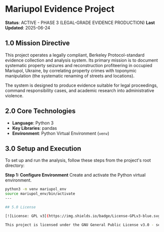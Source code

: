 # Mariupol Evidence Project

**Status**: ACTIVE - PHASE 3 (LEGAL-GRADE EVIDENCE PRODUCTION)
**Last Updated**: 2025-06-24

## 1.0 Mission Directive

This project operates a legally compliant, Berkeley Protocol-standard evidence collection and analysis system. Its primary mission is to document systematic property seizures and reconstruction profiteering in occupied Mariupol, Ukraine, by correlating property crimes with toponymic manipulation (the systematic renaming of streets and locations).

The system is designed to produce evidence suitable for legal proceedings, command responsibility cases, and academic research into administrative violence.

## 2.0 Core Technologies

* **Language**: Python 3
* **Key Libraries**: pandas
* **Environment**: Python Virtual Environment (`venv`)

## 3.0 Setup and Execution

To set up and run the analysis, follow these steps from the project's root directory:

**Step 1: Configure Environment**
Create and activate the Python virtual environment.
```bash
python3 -m venv mariupol_env
source mariupol_env/bin/activate
---

## 5.0 License

[![License: GPL v3](https://img.shields.io/badge/License-GPLv3-blue.svg)](https://www.gnu.org/licenses/gpl-3.0)

This project is licensed under the GNU General Public License v3.0 - see the `LICENSE` file for details.